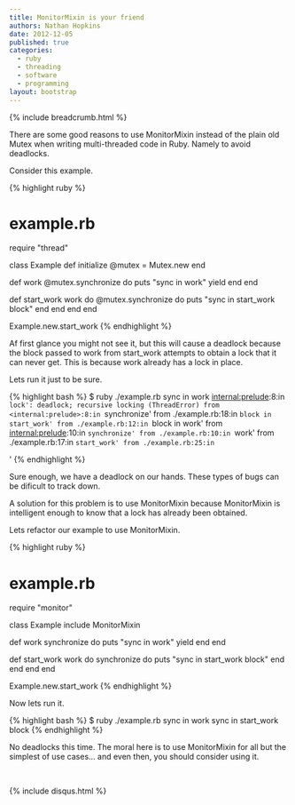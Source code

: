 ```yaml
---
title: MonitorMixin is your friend
authors: Nathan Hopkins
date: 2012-12-05
published: true
categories:
  - ruby
  - threading
  - software
  - programming
layout: bootstrap
---
```


{% include breadcrumb.html %}

There are some good reasons to use MonitorMixin instead of the plain old
Mutex when writing multi-threaded code in Ruby. Namely to avoid deadlocks.

Consider this example.

{% highlight ruby %}
# example.rb
require "thread"

class Example
  def initialize
    @mutex = Mutex.new
  end

  def work
    @mutex.synchronize do
      puts "sync in work"
      yield
    end
  end

  def start_work
    work do
      @mutex.synchronize do
        puts "sync in start_work block"
      end
    end
  end
end

Example.new.start_work
{% endhighlight %}

Af first glance you might not see it, but this will cause a deadlock
because the block passed to work from start_work attempts to obtain a 
lock that it can never get. This is because work already has a lock in
place.

Lets run it just to be sure.

{% highlight bash %}
$ ruby ./example.rb
sync in work
<internal:prelude>:8:in `lock': deadlock; recursive locking (ThreadError)
	from <internal:prelude>:8:in `synchronize'
	from ./example.rb:18:in `block in start_work'
	from ./example.rb:12:in `block in work'
	from <internal:prelude>:10:in `synchronize'
	from ./example.rb:10:in `work'
	from ./example.rb:17:in `start_work'
	from ./example.rb:25:in `<main>'
{% endhighlight %}

Sure enough, we have a deadlock on our hands. These types of bugs can be dificult to track down. 

A solution for this problem is to use MonitorMixin because MonitorMixin is
intelligent enough to know that a lock has already been obtained.

Lets refactor our example to use MonitorMixin.

{% highlight ruby %}
# example.rb
require "monitor"

class Example
  include MonitorMixin

  def work
    synchronize do
      puts "sync in work"
      yield
    end
  end

  def start_work
    work do
      synchronize do
        puts "sync in start_work block"
      end
    end
  end
end

Example.new.start_work
{% endhighlight %}

Now lets run it.

{% highlight bash %}
$ ruby ./example.rb
sync in work
sync in start_work block
{% endhighlight %}

No deadlocks this time. The moral here is to use MonitorMixin for all
but the simplest of use cases... and even then, you should consider
using it.

<div class="row">
  <div class="span12">
    <br />
    <p>
      {% include disqus.html %}
    </p>
  </div>
</div>
